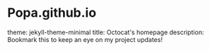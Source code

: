 # Popa.github.io
theme: jekyll-theme-minimal
title: Octocat's homepage
description: Bookmark this to keep an eye on my project updates!
